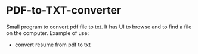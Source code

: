 # PDF-to-TXT-converter
Small program to convert pdf file to txt. It has UI to browse and to find a file on the computer.
Example of use:
- convert resume from pdf to txt
